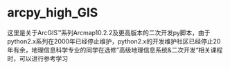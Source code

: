 # arcpy_high_GIS
这里是关于ArcGIS™系列Arcmap10.2.2及更高版本的二次开发py脚本，由于python2.x系列在2000年已经停止维护，python2.x的开发维护社区已经停止20年有余，地理信息科学专业的同学在选修”高级地理信息系统&amp;二次开发“相关课程时，可以进行参考学习
